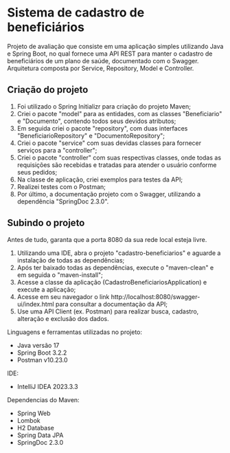 # Sistema de cadastro de beneficiários

Projeto de avaliação que consiste em uma aplicação simples utilizando Java e Spring Boot, no qual fornece uma API REST para manter o cadastro de beneficiários de um plano de saúde, documentado com o Swagger.
Arquitetura composta por Service, Repository, Model e Controller.

## Criação do projeto

1. Foi utilizado o Spring Initializr para criação do projeto Maven;
2. Criei o pacote "model" para as entidades, com as classes "Beneficiario" e "Documento", contendo todos seus devidos atributos;
3. Em seguida criei o pacote "repository", com duas interfaces "BeneficiarioRepository" e "DocumentoRepository";
4. Criei o pacote "service" com suas devidas classes para fornecer serviços para a "controller";
5. Criei o pacote "controller" com suas respectivas classes, onde todas as requisições são recebidas e tratadas para atender o usuário conforme seus pedidos;
6. Na classe de aplicação, criei exemplos para testes da API;
7. Realizei testes com o Postman;
8. Por último, a documentação projeto com o Swagger, utilizando a dependência "SpringDoc 2.3.0".

## Subindo o projeto

Antes de tudo, garanta que a porta 8080 da sua rede local esteja livre.

1) Utilizando uma IDE, abra o projeto "cadastro-beneficiarios" e aguarde a instalação de todas as dependências;
2) Após ter baixado todas as dependências, execute o "maven-clean" e em seguida o "maven-install";
3) Acesse a classe da aplicação (CadastroBeneficiariosApplication) e execute a aplicação;
4) Acesse em seu navegador o link http://localhost:8080/swagger-ui/index.html para consultar a documentação da API;
5) Use uma API Client (ex. Postman) para realizar busca, cadastro, alteração e exclusão dos dados.

Linguagens e ferramentas utilizadas no projeto:
* Java versão 17
* Spring Boot 3.2.2
* Postman v10.23.0
 
IDE: 
* IntelliJ IDEA 2023.3.3

Dependencias do Maven:
* Spring Web
* Lombok
* H2 Database
* Spring Data JPA
* SpringDoc 2.3.0
